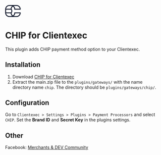 <img src="./assets/logo.svg" alt="drawing" width="50"/>

# CHIP for Clientexec

This plugin adds CHIP payment method option to your Clientexec.

## Installation

1) Download [CHIP for Clientexec](https://github.com/CHIPAsia/chip-for-clientexec/archive/main.zip)
2) Extract the main.zip file to the `plugins/gateways/` with the name directory name `chip`. The directory should be `plugins/gateways/chip/`.

## Configuration

Go to `Clientexec > Settings > Plugins > Payment Processors` and select `CHIP`.
Set the **Brand ID** and **Secret Key** in the plugins settings.

## Other

Facebook: [Merchants & DEV Community](https://www.facebook.com/groups/3210496372558088)

